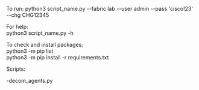 To run:
python3 script_name.py --fabric lab --user admin --pass 'cisco!23' --chg CHG12345

For help: <br />
python3 script_name.py -h

To check and install packages: <br />
python3 -m pip list <br />
python3 -m pip install -r requirements.txt <br />


Scripts:

-decom_agents.py

